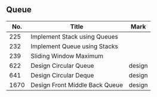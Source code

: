 ## Queue
| No.  | Title                                                       | Mark |
|------|-------------------------------------------------------------|------|
| 225  | Implement Stack using Queues   |        |
| 232  | Implement Queue using Stacks   |        |
| 239  | Sliding Window Maximum         |        |
| 622  | Design Circular Queue          | design |
| 641  | Design Circular Deque          | design |
| 1670 | Design Front Middle Back Queue | design |
